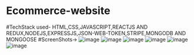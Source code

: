 # Ecommerce-website
#TechStack used- HTML,CSS,JAVASCRIPT,REACTJS AND REDUX,NODEJS,EXPRESSJS,JSON-WEB-TOKEN,STRIPE,MONGODB AND MONGOOSE
#ScreenShots->
![image](https://user-images.githubusercontent.com/108413276/182038882-6979ddab-a1bf-456f-9266-250099e5c477.png)
![image](https://user-images.githubusercontent.com/108413276/182038892-42556a07-f087-4f93-951b-97489fbcabb9.png)
![image](https://user-images.githubusercontent.com/108413276/182038906-4c343c2c-b62d-44aa-856c-e1b0d10d4758.png)
![image](https://user-images.githubusercontent.com/108413276/182038913-7ed112a1-56e1-4aee-a934-7a2e2debce42.png)
![image](https://user-images.githubusercontent.com/108413276/182038955-e7260ddf-6e1c-4a27-8ef1-4fe11cae542f.png)
![image](https://user-images.githubusercontent.com/108413276/182038927-c079c6a7-fc6b-495f-961c-15a15d44d4a6.png)
